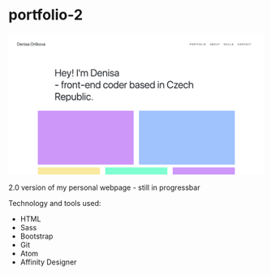 # portfolio-2

![portfolio page screenshot](./img/portfolio.png)

2.0 version of my personal webpage - still in progressbar

Technology and tools used:

- HTML
- Sass
- Bootstrap
- Git
- Atom
- Affinity Designer
